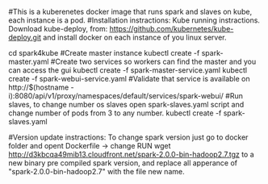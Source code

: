 #This is a kuberenetes docker image that runs spark and slaves on kube, each instance is a pod.
#Installation instractions:
Kube running instractions. Download kube-deploy, from: https://github.com/kubernetes/kube-deploy.git and install docker on each instance of you linux server.


cd spark4kube 
#Create master instance
kubectl create -f spark-master.yaml 
#Create two services so workers can find the master and you can access the gui
kubectl create -f spark-master-service.yaml
kubectl create -f spark-webui-service.yaml
#Validate that service is available on 
http://$(hostname -i):8080/api/v1/proxy/namespaces/default/services/spark-webui/
#Run slaves, to change number os slaves open spark-slaves.yaml script and change number of pods from 3 to any number.
kubectl create -f spark-slaves.yaml 





#Version update instractions:
To change spark version just go to docker folder and opent Dockerfile -> change 
RUN wget http://d3kbcqa49mib13.cloudfront.net/spark-2.0.0-bin-hadoop2.7.tgz to a new binary pre compiled spark version, and replace all apperance of "spark-2.0.0-bin-hadoop2.7" with the file new name.



